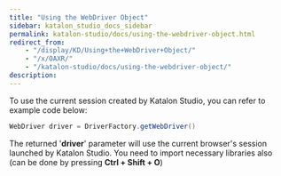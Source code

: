 ```yaml
---
title: "Using the WebDriver Object" 
sidebar: katalon_studio_docs_sidebar
permalink: katalon-studio/docs/using-the-webdriver-object.html 
redirect_from:
    - "/display/KD/Using+the+WebDriver+Object/"
    - "/x/OAXR/"
    - "/katalon-studio/docs/using-the-webdriver-object/"
description: 
---
```

To use the current session created by Katalon Studio, you can refer to example code below:  
  

```groovy
WebDriver driver = DriverFactory.getWebDriver()

```

  
The returned '**driver**' parameter will use the current browser's session launched by Katalon Studio. You need to import necessary libraries also (can be done by pressing **Ctrl + Shift + O**)
